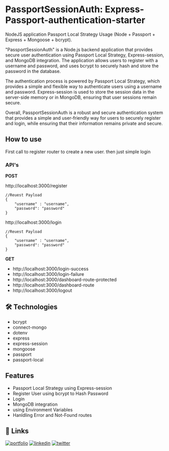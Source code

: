 
# PassportSessionAuth: Express-Passport-authentication-starter

NodeJS application Passport Local Strategy Usage (Node + Passport + Express + Mongoose + bcrypt).


"PassportSessionAuth" is a Node.js backend application that provides secure user authentication using Passport Local Strategy, Express-session, and MongoDB integration. The application allows users to register with a username and password, and uses bcrypt to securely hash and store the password in the database.

The authentication process is powered by Passport Local Strategy, which provides a simple and flexible way to authenticate users using a username and password. Express-session is used to store the session data in the server-side memory or in MongoDB, ensuring that user sessions remain secure.

Overall, PassportSessionAuth is a robust and secure authentication system that provides a simple and user-friendly way for users to securely register and login, while ensuring that their information remains private and secure.


## How to use 

First call to register router to create a new user.
then just simple login

### API's

 
**POST**

http://localhost:3000/register
```
//Reuest Payload
{
    "username" : "username",
    "password": "password"
}
```

http://localhost:3000/login
```
//Reuest Payload
{
    "username" : "username",
    "password": "password"
}
```


 **GET**

- http://localhost:3000/login-success
- http://localhost:3000/login-failure
- http://localhost:3000/dashboard-route-protected
- http://localhost:3000/dashboard-route
- http://localhost:3000/logout 

## 🛠 Technologies
- bcrypt
- connect-mongo
- dotenv
- express
- express-session
- mongoose
- passport
- passport-local


## Features

- Passport Local Strategy using Express-session
- Register User using bcrypt to Hash Password
- Login 
- MongoDB integration
- using Environment Variables
- Hanldling Error and Not-Found routes


## 🔗 Links
[![portfolio](https://img.shields.io/badge/mabdullah.se-685EA9?style=for-the-badge&logo=viber&logoColor=white)](https://mabdullahse.com/)
[![linkedin](https://img.shields.io/badge/linkedin-0A66C2?style=for-the-badge&logo=linkedin&logoColor=white)](https://www.linkedin.com/in/mabdullahse/)
[![twitter](https://img.shields.io/badge/twitter-1DA1F2?style=for-the-badge&logo=twitter&logoColor=white)](https://twitter.com/mabdullahse)



